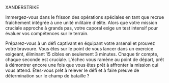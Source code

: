 XANDERSTRIKE

Immergez-vous dans le frisson des opérations spéciales en tant que recrue fraîchement intégrée à une unité militaire d'élite. Alors que votre mission cruciale approche à grands pas, votre caporal exige un test intensif pour évaluer vos compétences sur le terrain.

Préparez-vous à un défi captivant en équipant votre arsenal et prouvez votre bravoure. Vous êtes sur le point de vous lancer dans un exercice exigeant, éliminant 15 cibles en seulement 3 minutes. Chaque tir compte, chaque seconde est cruciale. L'échec vous ramène au point de départ, prêt à démontrer encore une fois que vous êtes prêt à affronter la mission qui vous attend. Êtes-vous prêt à relever le défi et à faire preuve de détermination sur le champ de bataille ?
